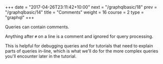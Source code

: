 +++
date = "2017-04-26T23:11:42+10:00"
next = "/graphqlbasic/18"
prev = "/graphqlbasic/14"
title = "Comments"
weight = 16
course = 2
type = "graphql"
+++

Queries can contain comments.

Anything after `#` on a line is a comment and ignored for query processing.

This is helpful for debugging queries and for tutorials that need to explain
parts of queries in-line, which is what we'll do for the more complex queries
you'll encounter later in the tutorial.
